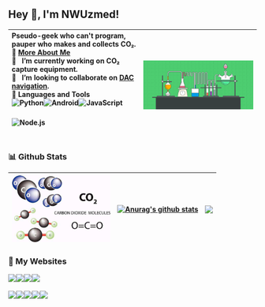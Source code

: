 ## Hey 👋, I'm NWUzmed!

<!-- Pseudo-geek who can't program, worker who makes and collects CO₂. 
<br/> -->

| Pseudo-geek who can't program, pauper who makes and collects CO₂. <br> 🧐 <a href="https://co2co2.cf/" target="_blank">More About Me</a> <br> 🌌 &nbsp; I’m currently working on **CO₂ capture equipment**. <br> 🤝 &nbsp; I’m looking to collaborate on <a href="https://nwuzmed.ga/" target="_blank">DAC navigation</a>. <br> 🔨 Languages and Tools <br> <a href="https://www.python.org" target="_blank"><img align="left" alt="Python" height ="40px" src="https://raw.githubusercontent.com/rahul-jha98/github_readme_icons/main/language_and_tools/square/python/python.svg"></a> <a href="https://developer.android.com" target="_blank"> <img align="left" alt="Android" height ="40px" src="https://raw.githubusercontent.com/rahul-jha98/github_readme_icons/main/language_and_tools/square/android/android.svg"> </a> <a href="https://developer.mozilla.org/en-US/docs/Web/JavaScript" target="_blank"> <img align="left" alt="JavaScript" height ="40px"  src="https://raw.githubusercontent.com/rahul-jha98/github_readme_icons/main/language_and_tools/square/javascript/javascript.svg"> </a> <a href="https://nodejs.org" target="_blank"><img align="left" alt="Node.js" height ="40px" src="https://raw.githubusercontent.com/rahul-jha98/github_readme_icons/main/language_and_tools/square/node/node.svg"></a> | <img align="right" alt="GIF" src="https://github.com/nwuzmedoutlook/nwuzmedoutlook/blob/main/chemistry.gif" width="520px"/> |
| :------------- | ------------- |

<!-- <img align="right" alt="GIF" src="https://github.com/nwuzmedoutlook/nwuzmedoutlook/blob/main/chemistry.gif" width="520px"/> 

### 🧐 <a href="https://co2co2.cf/" target="_blank">More About Me</a>

- 🌌 &nbsp; I’m currently working on **CO₂ capture equipment**.
- 🤝 &nbsp; I’m looking to collaborate on <a href="https://nwuzmed.ga/" target="_blank">DAC navigation</a>.

### 🔨 Languages and Tools
<a href="https://www.python.org" target="_blank"><img align="left" alt="Python" height ="42px" src="https://raw.githubusercontent.com/rahul-jha98/github_readme_icons/main/language_and_tools/square/python/python.svg"></a>
<a href="https://developer.android.com" target="_blank"> <img align="left" alt="Android" height ="42px" src="https://raw.githubusercontent.com/rahul-jha98/github_readme_icons/main/language_and_tools/square/android/android.svg"> </a>
<a href="https://developer.mozilla.org/en-US/docs/Web/JavaScript" target="_blank"> <img align="left" alt="JavaScript" height ="42px"  src="https://raw.githubusercontent.com/rahul-jha98/github_readme_icons/main/language_and_tools/square/javascript/javascript.svg"> </a>
<a href="https://nodejs.org" target="_blank"><img align="left" alt="Node.js" height ="42px" src="https://raw.githubusercontent.com/rahul-jha98/github_readme_icons/main/language_and_tools/square/node/node.svg"></a> -->

<!-- <br>
<br> -->

### 📊 Github Stats

| <img src="https://github.com/nwuzmedoutlook/nwuzmedoutlook/blob/main/CO2.jpeg" width="200px"/>  | <a href="https://github.com/anuraghazra/github-readme-stats"><img align="center" src="https://github-readme-stats.vercel.app/api?username=nwuzmedoutlook&show_icons=true&include_all_commits=true&theme=buefy&hide_border=true" alt="Anurag's github stats" /></a> | <a href="https://github.com/anuraghazra/github-readme-stats"><img align="center" src="https://github-readme-stats.vercel.app/api/top-langs/?username=nwuzmedoutlook&layout=compact&theme=buefy&hide_border=true" /></a> |
| ------------- | ------------- | -------- |
</a>

### 🌈 My Websites
<a href="https://nwuzmed.ga/" target="_blank"> <img src="https://img.shields.io/badge/Nav-DAC-green" height="20" align="left"> </a>
<a href="https://co2co2.cf/" target="_blank"> <img src="https://img.shields.io/badge/Blog-NWUzmed's%20world-blue"  height="20" align="left"> </a>
<a href="https://co2capture.cf/" target="_blank"> <img src="https://img.shields.io/badge/Knowledge%20base-DAC-brightgreen" height="20" align="left"> </a>
<a href="https://carbonx.cf/" target="_blank"> <img src="https://img.shields.io/badge/Carbonx-CO%E2%82%82-brightgreen" height="20" align="left"> </a>
<br>
<br>
<a href="http://nwuzmed.ysepan.com/" target="_blank"> <img src="https://img.shields.io/badge/Documents-share-orange" height="20" align="left"> </a>
<a href="https://studyhard.cf/" target="_blank"> <img src="https://img.shields.io/badge/Study-courses-lightgrey" height="20" align="left"> </a>
<a href="https://support.qq.com/product/313460" target="_blank"> <img src="https://img.shields.io/badge/Message%20board-discuss-brightgreen" height="20" align="left"> </a>
<a href="https://ccus.cf/" target="_blank"> <img src="https://img.shields.io/badge/Resume-Yimu-yellow" height="20" align="left"> </a>
<a href="https://qq-group.cf/" target="_blank"> <img src="https://img.shields.io/badge/Group-help-red" height="20" align="left"> </a>
